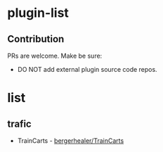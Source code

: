 # plugin-list
## Contribution
PRs are welcome. Make be sure:
* DO NOT add external plugin source code repos.

# list
## trafic
* TrainCarts - [bergerhealer/TrainCarts](https://github.com/bergerhealer/TrainCarts)
